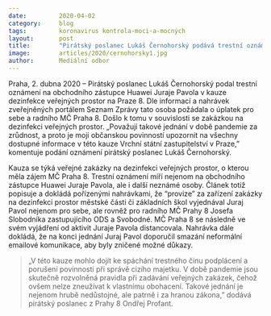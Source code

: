 ```yaml
---
date:         2020-04-02
category:     blog
tags:         koronavirus kontrola-moci-a-mocných
layout:       post
title:        "Pirátský poslanec Lukáš Černohorský podává trestní oznámení na obchodního zástupce Huawei v kauze dezinfekce prostor MČ Prahy 8"
image:        articles/2020/cernohorsky1.jpg
author:       Mediální odbor
--- 
```


 
 

Praha, 2. dubna 2020 – Pirátský poslanec Lukáš Černohorský podal trestní oznámení na obchodního zástupce Huawei Juraje Pavola v kauze dezinfekce veřejných prostor na Praze 8. Dle informací a nahrávek zveřejněných portálem Seznam Zprávy tato osoba požádala o úplatek pro sebe a radního MČ Praha 8. Došlo k tomu v souvislosti se zakázkou na dezinfekci veřejných prostor. „Považují takové jednání v době pandemie za zrůdnost, a proto je moji občanskou povinností upozornit na všechny dostupné informace v této kauze Vrchní státní zastupitelství v Praze,” komentuje podání oznámení pirátský poslanec Lukáš Černohorský.  

Kauza se týká veřejné zakázky na dezinfekci veřejných prostor, o kterou měla zájem MČ Praha 8. Trestní oznámení míří nejenom na obchodního zástupce Huawei Juraje Pavola, ale i další neznámé osoby. Článek totiž popisuje a dokládá pořízenými nahrávkami, že “provize” za zařízení zakázky na dezinfekci prostor městské části či základních škol vyjednával Juraj Pavol nejenom pro sebe, ale rovněž pro radního MČ Prahy 8 Josefa Slobodníka zastupujícího ODS a Svobodné. MČ Praha 8 se následně ve svém vyjádření od aktivit Juraje Pavola distancovala. Nahrávka dále dokládá, že na konci jednání Juraj Pavol doporučil smazání neformální emailové komunikace, aby byly zničené možné důkazy.

> „V této kauze mohlo dojít ke spáchání trestného činu podplácení a porušení povinnosti při správě cizího majetku. V době pandemie jsou skutečně rozvolněná pravidla při zadávání veřejných zakázek, čehož ovšem nelze zneužívat k vlastnímu obohacení. Takové jednání je nejenom hrubě nedůstojné, ale patrně i za hranou zákona,” dodává pirátský poslanec z Prahy 8 Ondřej Profant.

